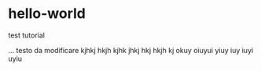 # hello-world
test tutorial

... testo da modificare
 kjhkj hkjh kjhk jhkj hkj hkjh kj
 okuy oiuyui yiuy iuy iuyi uyiu 
